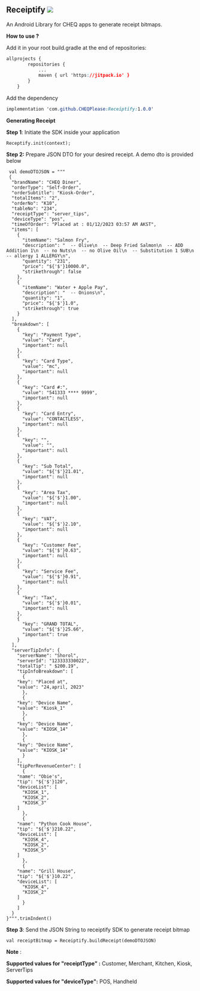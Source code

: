 ## Receiptify [![](https://jitpack.io/v/CHEQPlease/Receiptify.svg)](https://jitpack.io/#CHEQPlease/Receiptify)
An Android Library for CHEQ apps to generate receipt bitmaps.

**How to use ?**

Add it in your root build.gradle at the end of repositories:

```css
allprojects {
		repositories {
			...
			maven { url 'https://jitpack.io' }
		}
	}
```
Add the dependency

```css
implementation 'com.github.CHEQPlease:Receiptify:1.0.0'
```

**Generating Receipt**

**Step 1**: Initiate the SDK inside your application

    Receptify.init(context);

**Step 2:** Prepare JSON DTO for your desired receipt. A demo dto is provided below


     val demoDTOJSON = """
     {
	  "brandName": "CHEQ Diner",
	  "orderType": "Self-Order",
	  "orderSubtitle": "Kiosk-Order",
	  "totalItems": "2",
	  "orderNo": "K10",
	  "tableNo": "234",
	  "receiptType": "server_tips",
	  "deviceType": "pos",
	  "timeOfOrder": "Placed at : 01/12/2023 03:57 AM AKST",
	  "items": [
	    {
	      "itemName": "Salmon Fry",
	      "description": "  -- Olive\n  -- Deep Fried Salmon\n  -- ADD Addition 1\n  -- no Nuts\n  -- no Olive Oil\n  -- Substitution 1 SUB\n  -- allergy 1 ALLERGY\n",
	      "quantity": "231",
	      "price": "${'$'}10000.0",
	      "strikethrough": false
	    },
	    {
	      "itemName": "Water + Apple Pay",
	      "description": "  -- Onions\n",
	      "quantity": "1",
	      "price": "${'$'}1.0",
	      "strikethrough": true
	    }
	  ],
	  "breakdown": [
	    {
	      "key": "Payment Type",
	      "value": "Card",
	      "important": null
	    },
	    {
	      "key": "Card Type",
	      "value": "mc",
	      "important": null
	    },
	    {
	      "key": "Card #:",
	      "value": "541333 **** 9999",
	      "important": null
	    },
	    {
	      "key": "Card Entry",
	      "value": "CONTACTLESS",
	      "important": null
	    },
	    {
	      "key": "",
	      "value": "",
	      "important": null
	    },
	    {
	      "key": "Sub Total",
	      "value": "${'$'}21.01",
	      "important": null
	    },
	    {
	      "key": "Area Tax",
	      "value": "${'$'}1.00",
	      "important": null
	    },
	    {
	      "key": "VAT",
	      "value": "${'$'}2.10",
	      "important": null
	    },
	    {
	      "key": "Customer Fee",
	      "value": "${'$'}0.63",
	      "important": null
	    },
	    {
	      "key": "Service Fee",
	      "value": "${'$'}0.91",
	      "important": null
	    },
	    {
	      "key": "Tax",
	      "value": "${'$'}0.01",
	      "important": null
	    },
	    {
	      "key": "GRAND TOTAL",
	      "value": "${'$'}25.66",
	      "important": true
	    }
	  ],
	  "serverTipInfo": {
	    "serverName": "Shorol",
	    "serverId": "123333330022",
	    "totalTip": " $200.19",
	    "tipInfoBreakdown": [
	      {
		"key": "Placed at",
		"value": "24,april, 2023"
	      },
	      {
		"key": "Device Name",
		"value": "Kiosk_1"
	      },
	      {
		"key": "Device Name",
		"value": "KIOSK_14"
	      },
	      {
		"key": "Device Name",
		"value": "KIOSK_14"
	      }
	    ],
	    "tipPerRevenueCenter": [
	      {
		"name": "Obie's",
		"tip": "${'$'}120",
		"deviceList": [
		  "KIOSK_1",
		  "KIOSK_2",
		  "KIOSK_3"
		]
	      },
	      {
		"name": "Python Cook House",
		"tip": "${'$'}210.22",
		"deviceList": [
		  "KIOSK_4",
		  "KIOSK_2",
		  "KIOSK_5"
		]
	      },
	      {
		"name": "Grill House",
		"tip": "${'$'}10.22",
		"deviceList": [
		  "KIOSK_4",
		  "KIOSK_2"
		]
	      }
	    ]
	  }
	}""".trimIndent()

**Step 3**: Send the JSON String to receiptify SDK to generate receipt bitmap

    val receiptBitmap = Receiptify.buildReceipt(demoDTOJSON)


**Note** :

**Supported values for "receiptType" :**
Customer,
Merchant,
Kitchen,
Kiosk,
ServerTips

**Supported values for "deviceType":**
POS,
Handheld
 
